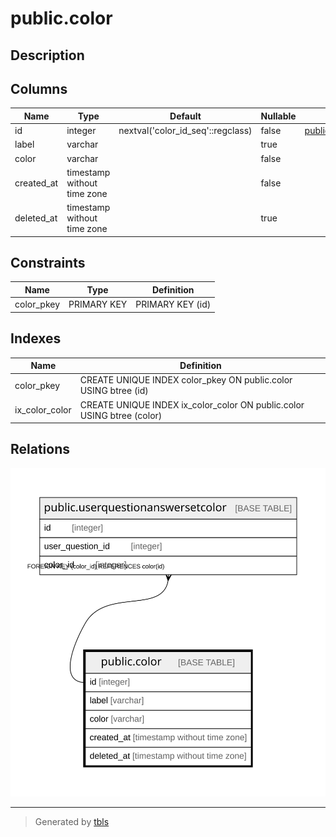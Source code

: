 # public.color

## Description

## Columns

| Name | Type | Default | Nullable | Children | Parents | Comment |
| ---- | ---- | ------- | -------- | -------- | ------- | ------- |
| id | integer | nextval('color_id_seq'::regclass) | false | [public.userquestionanswersetcolor](public.userquestionanswersetcolor.md) |  |  |
| label | varchar |  | true |  |  |  |
| color | varchar |  | false |  |  |  |
| created_at | timestamp without time zone |  | false |  |  |  |
| deleted_at | timestamp without time zone |  | true |  |  |  |

## Constraints

| Name | Type | Definition |
| ---- | ---- | ---------- |
| color_pkey | PRIMARY KEY | PRIMARY KEY (id) |

## Indexes

| Name | Definition |
| ---- | ---------- |
| color_pkey | CREATE UNIQUE INDEX color_pkey ON public.color USING btree (id) |
| ix_color_color | CREATE UNIQUE INDEX ix_color_color ON public.color USING btree (color) |

## Relations

![er](public.color.svg)

---

> Generated by [tbls](https://github.com/k1LoW/tbls)
